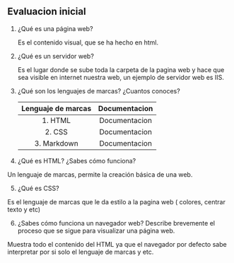 ## Evaluacion inicial

1. ¿Qué es una página web?

    Es el contenido visual, que se ha hecho en html.

2. ¿Qué es un servidor web?

    Es el lugar donde se sube toda la carpeta de la pagina web y hace que sea visible en internet nuestra web, un ejemplo de servidor web es IIS. 

3. ¿Qué son los lenguajes de marcas? ¿Cuantos conoces?

    |Lenguaje de marcas | Documentacion |
    |:------------------:|:--------------:|
    |1. HTML |Documentacion |
    |2. CSS |Documentacion |
    |3. Markdown |Documentacion |

4. ¿Qué es HTML? ¿Sabes cómo funciona?

Un lenguaje de marcas, permite la creación básica de una web.

5. ¿Qué es CSS?

Es el lenguaje de marcas que le da estilo a la pagina web ( colores, centrar texto y etc)

6. ¿Sabes cómo funciona un navegador web? Describe brevemente el proceso que se sigue para visualizar una página web.

Muestra todo el contenido del HTML ya que el navegador por defecto sabe interpretar por si solo el lenguaje de marcas y etc.